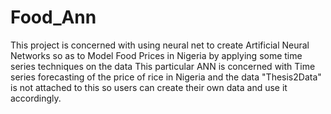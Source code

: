 # Food_Ann
This project is  concerned with using neural net to create Artificial Neural Networks so as to Model Food Prices in Nigeria by applying some time series techniques on the data
This particular ANN is concerned with Time series forecasting of the price of rice in Nigeria and the data "Thesis2Data" is not attached to this so users can create their own data and use it accordingly.

